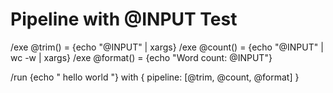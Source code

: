 # Pipeline with @INPUT Test

/exe @trim() = {echo "@INPUT" | xargs}
/exe @count() = {echo "@INPUT" | wc -w | xargs}
/exe @format() = {echo "Word count: @INPUT"}

/run {echo "  hello   world  "} with {
pipeline: [@trim, @count, @format]
}

